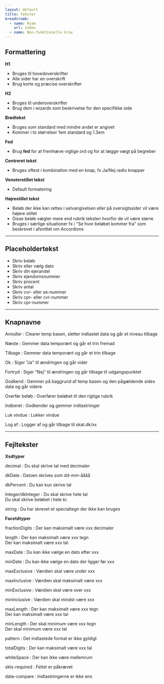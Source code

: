 ```yaml
---
layout: default
title: Tekster
breadcrumb:
  - name: Hjem
    url: index
  - name: Non-funktionelle krav
---
```


## Formattering

**H1**

- Bruges til hovedoverskrifter
- Alle sider har en overskrift
- Brug korte og præcise overskrifter

**H2**

- Bruges til underoverskrifter
- Brug dem i wizards som beskrivelse for den specifikke side

**Brødtekst**

- Bruges som standard med mindre andet er angivet
- Kommer i to størrelser 1em standard og 1.3em

**Fed**

- Brug **fed** for at fremhæve vigtige ord og for at lægge vægt på begreber

**Centreret tekst**

- Bruges oftest i kombination med en knap, fx Ja/Nej radio knapper

**Vensterstillet tekst**

- Default formatering

**Højrestillet tekst**

- Beløb der ikke kan rettes i selvangivelsen eller på oversigtssider vil være højere stillet
- Disse beløb vægter mere end rubrik teksten hvorfor de vil være større
- Bruges i særlige situationer fx i "Se hvor beløbet kommer fra" som beskrevet i afsnittet om Accordions

---

## Placeholdertekst

- Skriv beløb
- Skriv eller vælg dato
- Skriv din ejerandel
- Skriv ejendomsnummer
- Skriv procent
- Skriv antal
- Skriv cvr- eller se-nummer
- Skriv cpr- eller cvr-nummer
- Skriv cpr-nummer

---

## Knapnavne

Annuller
: Clearer temp basen, sletter indtastet data og går et niveau tilbage

Næste
: Gemmer data temporært og går et trin fremad

Tilbage
: Gemmer data temporært og går et trin tilbage

Ok
: Siger "Ja" til ændringen og går vider

Fortryd
: Siger "Nej" til ændringen og går tilbage til udgangspunktet

Godkend
: Gemmer på baggrund af temp basen og den pågældende sides data og går videre

Overfør beløb
: Overfører beløbet til den rigtige rubrik

Indberet
: Godkender og gemmer indtastninger

Luk vindue
: Lukker vindue

Log af
: Logger af og går tilbage til skat.dk/xx

---

## Fejltekster

**Xsdtyper**

decimal
: Du skal skrive tal med decimaler

dkDate
: Datoen skrives som dd-mm-åååå

dkPercent
: Du kan kun skrive tal

Integer/dkInteger
: Du skal skrive hele tal<br/>
Du skal skrive beløbet i hele kr.

string
: Du har skrevet et specialtegn der ikke kan bruges

**Facetdtyper**

fractionDigits
: Der kan maksimalt være xxx decimaler

length
: Der kan maksimalt være xxx tegn<br />
Der kan maksimalt være xxx tal

maxDate
: Du kan ikke vælge en dato efter xxx

minDate
: Du kan ikke vælge en dato der ligger før xxx

maxExclusive
: Værdien skal være under xxx

maxInclusive
: Værdien skal maksimalt være xxx

minExclusive
: Værdien skal være over xxx

minInclusive
: Værdien skal mindst være xxx

maxLength
: Der kan maksimalt være xxx tegn<br />
Der kan maksimalt være xxx tal

minLength
: Der skal minimum være xxx tegn<br />
Der skal minimum være xxx tal

pattern
: Det indtastede format er ikke gyldigt

totalDigits
: Der kan maksimalt være xxx tal

whiteSpace
: Der kan ikke være mellemrum

skts-required
: Feltet er påkrævet

data-compare
: Indtastningerne er ikke ens
